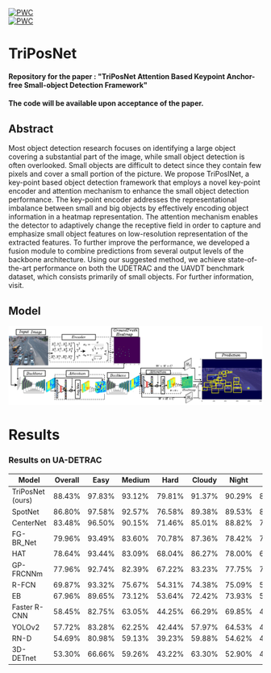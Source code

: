 [![PWC](https://img.shields.io/endpoint.svg?url=https://paperswithcode.com/sota/object-detection-on-ua-detrac-for/object-detection-on-ua-detrac)](https://paperswithcode.com/sota/object-detection-on-ua-detrac)  <br>
[![PWC](https://img.shields.io/endpoint.svg?url=https://paperswithcode.com/sota/object-detection-on-uavdt-for/object-detection-on-uavdt)](https://paperswithcode.com/sota/object-detection-on-uavdt)  <br>
# TriPosNet
#### Repository for the paper : "TriPosNet Attention Based Keypoint Anchor-free Small-object Detection Framework"
#### The code will be available upon acceptance of the paper. 
## Abstract
Most object detection research focuses on identifying a large object covering a substantial part of the image, while small object detection is often overlooked. Small objects are difficult to detect since they contain few pixels and cover a small portion of the picture. We propose TriPoslNet, a key-point based object detection framework that employs a novel key-point encoder and attention mechanism to enhance the small object detection performance. The key-point encoder addresses the representational imbalance between small and big objects by effectively encoding object information in a heatmap representation. The attention mechanism enables the detector to adaptively change the receptive field in order to capture and emphasize small object features on low-resolution representation of the extracted features. To further improve the performance, we developed a fusion module to combine predictions from several output levels of the backbone architecture. Using our suggested method, we achieve state-of-the-art performance on both the UDETRAC and the UAVDT benchmark dataset, which consists primarily of small objects. For further information, visit.

## Model

![Framework](Arch/TriposNetPng.PNG "")

# Results

### Results on UA-DETRAC

| Model                                      | Overall          | Easy             | Medium           | Hard             | Cloudy           | Night            | Rainy            | Sunny            |
|--------------------------------------------|------------------|------------------|------------------|------------------|------------------|------------------|------------------|------------------|
| TriPosNet (ours)                             | 88.43% | 97.83% | 93.12% | 79.81% | 91.37% | 90.29% | 83.24% | 91.32% |
| SpotNet                           | 86.80% | 97.58% | 92.57% | 76.58% | 89.38% | 89.53% | 80.93% | 91.42% |
| CenterNet | 83.48%          | 96.50%          | 90.15%          | 71.46%          | 85.01%          | 88.82%          | 77.78%          | 88.73%          |
| FG-BR\_Net         | 79.96%          | 93.49%          | 83.60%          | 70.78%          | 87.36%          | 78.42%          | 70.50%          | 89.8%           |
| HAT            | 78.64%          | 93.44%          | 83.09%          | 68.04%          | 86.27%          | 78.00%          | 67.97%          | 88.78%          |
| GP-FRCNNm         | 77.96%          | 92.74%          | 82.39%          | 67.22%          | 83.23%          | 77.75%          | 70.17%          | 86.56%          |
| R-FCN           | 69.87%          | 93.32%          | 75.67%          | 54.31%          | 74.38%          | 75.09%          | 56.21%          | 84.08%          |
| EB            | 67.96%          | 89.65%          | 73.12%          | 53.64%          | 72.42%          | 73.93%          | 53.40%          | 83.73%          |
| Faster R-CNN          | 58.45%          | 82.75%          | 63.05%          | 44.25%          | 66.29%          | 69.85%          | 45.16%          | 62.34%          |
| YOLOv2       | 57.72%          | 83.28%          | 62.25%          | 42.44%          | 57.97%          | 64.53%          | 47.84%          | 69.75%          |
| RN-D              | 54.69%          | 80.98%          | 59.13%          | 39.23%          | 59.88%          | 54.62%          | 41.11%          | 77.53%          |
| 3D-DETnet       | 53.30%          | 66.66%          | 59.26%          | 43.22%          | 63.30%          | 52.90%          | 44.27%          | 71.26%          |
